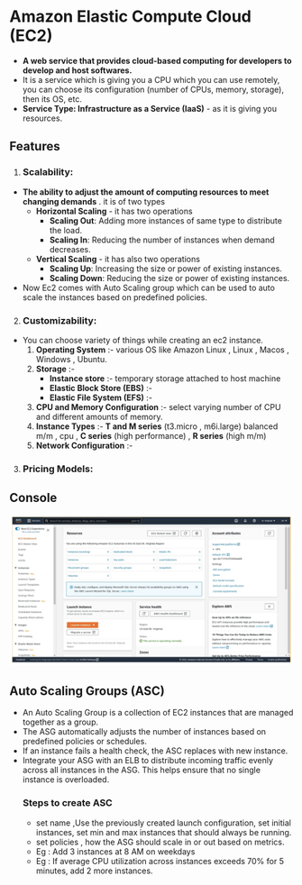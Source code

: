 # Amazon Elastic Compute Cloud (EC2)

- **A web service that provides cloud-based computing for developers to develop and host softwares.**
- It is a service which is giving you a CPU which you can use remotely, you can choose its
  configuration (number of CPUs, memory, storage), then its OS, etc.
- **Service Type: Infrastructure as a Service (IaaS)** - as it is giving you resources.

## Features
1. ### Scalability:
  - **The ability to adjust the amount of computing resources to meet changing demands** . it is of two types
    - **Horizontal Scaling** - it has two operations
      - **Scaling Out**: Adding more instances of same type to distribute the load.
      - **Scaling In**: Reducing the number of instances when demand decreases.
    - **Vertical Scaling** - it has also two operations
      - **Scaling Up**: Increasing the size or power of existing instances.
      - **Scaling Down**: Reducing the size or power of existing instances.
  - Now Ec2 comes with Auto Scaling group which can be used to auto scale the instances based on predefined policies.
2. ### Customizability:
  - You can choose variety of things while creating an ec2 instance.
    1. **Operating System** :- various OS like Amazon Linux , Linux , Macos , Windows , Ubuntu.
    2. **Storage** :-
        - **Instance store** :- temporary storage attached to host machine
        - **Elastic Block Store (EBS)** :-
        - **Elastic File System (EFS)** :-
    3. **CPU and Memory Configuration** :- select varying number of CPU and different amounts of memory.
    4. **Instance Types** :- **T and M series** (t3.micro , m6i.large) balanced m/m , cpu , **C series** (high performance) , **R series** (high m/m)
    5. **Network Configuration** :-
3. ### Pricing Models:

## Console
![Anthropic Logo](images/console.webp)

## Auto Scaling Groups (ASC)
- An Auto Scaling Group is a collection of EC2 instances that are managed together as a group.
- The ASG automatically adjusts the number of instances based on predefined policies or schedules.
- If an instance fails a health check, the ASC replaces with new instance.
- Integrate your ASG with an ELB to distribute incoming traffic evenly across all instances in the ASG. This helps ensure that no single instance is overloaded.
  ### Steps to create ASC
    - set name ,Use the previously created launch configuration, set initial instances, set min and max instances that should always be running.
    - set policies , how the ASG should scale in or out based on metrics.
    - Eg : Add 3 instances at 8 AM on weekdays
    - Eg :  If average CPU utilization across instances exceeds 70% for 5 minutes, add 2 more instances.
